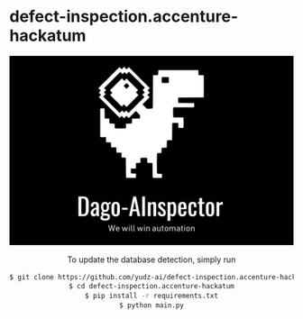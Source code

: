 # defect-inspection.accenture-hackatum
<div align="center">
<p>
   <img width="850" src="./misc/DagoAI.jpg"></a>
</p>

To update the database detection, simply run
```bash
$ git clone https://github.com/yudz-ai/defect-inspection.accenture-hackatum
$ cd defect-inspection.accenture-hackatum
$ pip install -r requirements.txt
$ python main.py
```